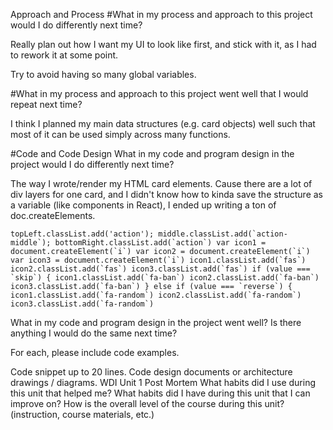 Approach and Process
#What in my process and approach to this project would I do differently next time?

 Really plan out how I want my UI to look like first, and stick with it, as I had to rework it at some point.

 Try to avoid having so many global variables.

#What in my process and approach to this project went well that I would repeat next time?

I think I planned my main data structures (e.g. card objects) well such that most of it can be used simply across many functions.


#Code and Code Design
What in my code and program design in the project would I do differently next time?

The way I wrote/render my HTML card elements. Cause there are a lot of div layers for one card, and I didn't know how to kinda save the structure as a variable (like components in React), I ended up writing a ton of doc.createElements.


``
topLeft.classList.add('action');
middle.classList.add(`action-middle`);
bottomRight.classList.add(`action`)
var icon1 = document.createElement(`i`)
var icon2 = document.createElement(`i`)
var icon3 = document.createElement(`i`)
icon1.classList.add(`fas`)
icon2.classList.add(`fas`)
icon3.classList.add(`fas`)
if (value === `skip`) {
    icon1.classList.add(`fa-ban`)
    icon2.classList.add(`fa-ban`)
    icon3.classList.add(`fa-ban`)
} else if (value === `reverse`) {
    icon1.classList.add(`fa-random`)
    icon2.classList.add(`fa-random`)
    icon3.classList.add(`fa-random`)
``


What in my code and program design in the project went well? Is there anything I would do the same next time?

For each, please include code examples.

Code snippet up to 20 lines.
Code design documents or architecture drawings / diagrams.
WDI Unit 1 Post Mortem
What habits did I use during this unit that helped me?
What habits did I have during this unit that I can improve on?
How is the overall level of the course during this unit? (instruction, course materials, etc.)
